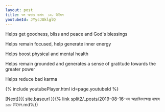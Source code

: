```yaml
---
layout: post
title: ওম অন্যায় নামায  ১০৮ টাইমস
youtubeId: JYycJUklglQ
---
```

 
 
Helps get goodness, bliss and peace and God's blessings
 
Helps remain focused, help generate inner energy 
 
Helps boost physical and mental health 
 
Helps remain grounded and generates a sense of gratitude towards the greater power 
 
Helps reduce bad karma
 
 
 
 


{% include youtubePlayer.html id=page.youtubeId %}
 
[Next]({{ site.baseurl }}{% link  split2/_posts/2019-08-16-ওম আরাবিনদাক্ষায় নামায ১০৮ টাইমস.md%})
 
